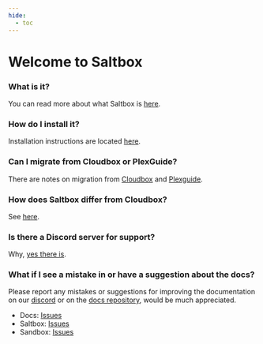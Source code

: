 ```yaml
---
hide:
  - toc
---
```

# Welcome to Saltbox

### What is it?
You can read more about what Saltbox is [here](saltbox/basics/basics.md).

### How do I install it?
Installation instructions are located [here](saltbox/prerequisites/prerequisites.md).

### Can I migrate from Cloudbox or PlexGuide?
There are notes on migration from [Cloudbox](reference/guides/cloudbox.md) and [Plexguide](reference/guides/plexguide.md).

### How does Saltbox differ from Cloudbox?
See [here](reference/saltbox-vs-cloudbox.md).

### Is there a Discord server for support?
Why, [yes there is](https://discord.gg/ugfKXpFND8).

### What if I see a mistake in or have a suggestion about the docs?
Please report any mistakes or suggestions for improving the documentation on our [discord](https://discord.gg/ugfKXpFND8) or on the [docs repository](https://github.com/saltyorg/docs), would be much appreciated.

* Docs: [Issues](https://github.com/saltyorg/docs/issues)
* Saltbox: [Issues](https://github.com/saltyorg/Saltbox/issues)
* Sandbox: [Issues](https://github.com/saltyorg/Sandbox/issues)

